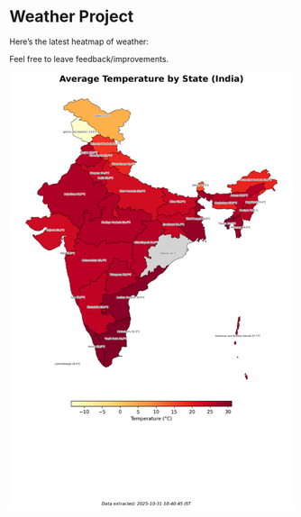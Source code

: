 # Weather Project

Here’s the latest heatmap of weather:

Feel free to leave feedback/improvements.

![India Heatmap](docs/assets/india_heatmap.png?v=0444D8)
